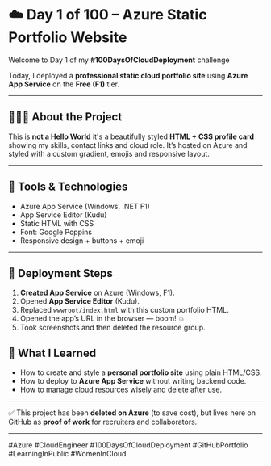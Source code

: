 # ☁️ Day 1 of 100 – Azure Static Portfolio Website

Welcome to Day 1 of my **#100DaysOfCloudDeployment** challenge

Today, I deployed a **professional static cloud portfolio site** using **Azure App Service** on the **Free (F1)** tier.

---

## 👩🏾‍💻 About the Project

This is **not a Hello World** it's a beautifully styled **HTML + CSS profile card** showing my skills, contact links and cloud role. It’s hosted on Azure and styled with a custom gradient, emojis and responsive layout.

---

## 🔧 Tools & Technologies

- Azure App Service (Windows, .NET F1)
- App Service Editor (Kudu)
- Static HTML with CSS
- Font: Google Poppins
- Responsive design + buttons + emoji

---

## 🚀 Deployment Steps

1. **Created App Service** on Azure (Windows, F1).
2. Opened **App Service Editor** (Kudu).
3. Replaced `wwwroot/index.html` with this custom portfolio HTML.
4. Opened the app’s URL in the browser — boom! 💥
5. Took screenshots and then deleted the resource group.


## 🧠 What I Learned

- How to create and style a **personal portfolio site** using plain HTML/CSS.
- How to deploy to **Azure App Service** without writing backend code.
- How to manage cloud resources wisely and delete after use.

---

✅ This project has been **deleted on Azure** (to save cost), but lives here on GitHub as **proof of work** for recruiters and collaborators.

---

#Azure #CloudEngineer #100DaysOfCloudDeployment #GitHubPortfolio #LearningInPublic #WomenInCloud
